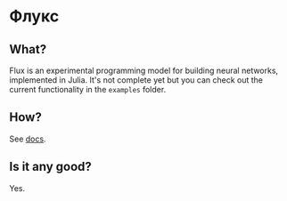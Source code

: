 # Флукс

## What?

Flux is an experimental programming model for building neural networks, implemented in Julia. It's not complete yet but you can check out the current functionality in the `examples` folder.

## How?

See [docs](/docs).

## Is it any good?

Yes.
